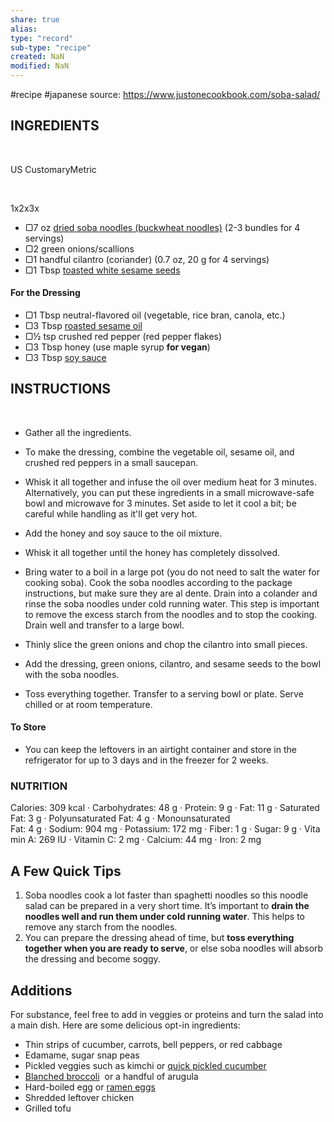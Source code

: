 ```yaml
---
share: true
alias: 
type: "record"
sub-type: "recipe"
created: NaN 
modified: NaN
---
```


 #recipe #japanese
source: https://www.justonecookbook.com/soba-salad/
## INGREDIENTS

 

US CustomaryMetric

 

1x2x3x

-  ▢7 oz [dried soba noodles (buckwheat noodles)](https://www.justonecookbook.com/soba-noodles-buckwheat-noodles/) (2-3 bundles for 4 servings)
-  ▢2 green onions/scallions
-  ▢1 handful cilantro (coriander) (0.7 oz, 20 g for 4 servings)
-  ▢1 Tbsp [toasted white sesame seeds](https://www.justonecookbook.com/sesame-seed/)

#### For the Dressing

-  ▢1 Tbsp neutral-flavored oil (vegetable, rice bran, canola, etc.)
-  ▢3 Tbsp [roasted sesame oil](https://www.justonecookbook.com/sesame-oil/)
-  ▢½ tsp crushed red pepper (red pepper flakes)
-  ▢3 Tbsp honey (use maple syrup **for vegan**)
-  ▢3 Tbsp [soy sauce](https://www.justonecookbook.com/soy-sauce/)

## INSTRUCTIONS

 

-  Gather all the ingredients.
  
-  To make the dressing, combine the vegetable oil, sesame oil, and crushed red peppers in a small saucepan.
  
-  Whisk it all together and infuse the oil over medium heat for 3 minutes. Alternatively, you can put these ingredients in a small microwave-safe bowl and microwave for 3 minutes. Set aside to let it cool a bit; be careful while handling as it'll get very hot.
  
-  Add the honey and soy sauce to the oil mixture.
  
-  Whisk it all together until the honey has completely dissolved.
  
-  Bring water to a boil in a large pot (you do not need to salt the water for cooking soba). Cook the soba noodles according to the package instructions, but make sure they are al dente. Drain into a colander and rinse the soba noodles under cold running water. This step is important to remove the excess starch from the noodles and to stop the cooking. Drain well and transfer to a large bowl.
  
-  Thinly slice the green onions and chop the cilantro into small pieces.
  
-  Add the dressing, green onions, cilantro, and sesame seeds to the bowl with the soba noodles.
  
-  Toss everything together. Transfer to a serving bowl or plate. Serve chilled or at room temperature.
  

#### To Store

-  You can keep the leftovers in an airtight container and store in the refrigerator for up to 3 days and in the freezer for 2 weeks.
  

### NUTRITION

Calories: 309 kcal · Carbohydrates: 48 g · Protein: 9 g · Fat: 11 g · Saturated Fat: 3 g · Polyunsaturated Fat: 4 g · Monounsaturated Fat: 4 g · Sodium: 904 mg · Potassium: 172 mg · Fiber: 1 g · Sugar: 9 g · Vitamin A: 269 IU · Vitamin C: 2 mg · Calcium: 44 mg · Iron: 2 mg

## A Few Quick Tips

1. Soba noodles cook a lot faster than spaghetti noodles so this noodle salad can be prepared in a very short time. It’s important to **drain the noodles well and run them under cold running water**. This helps to remove any starch from the noodles.
2. You can prepare the dressing ahead of time, but **toss everything together when you are ready to serve**, or else soba noodles will absorb the dressing and become soggy.

## Additions
For substance, feel free to add in veggies or proteins and turn the salad into a main dish. Here are some delicious opt-in ingredients:

-  Thin strips of cucumber, carrots, bell peppers, or red cabbage
-  Edamame, sugar snap peas
-  Pickled veggies such as kimchi or [quick pickled cucumber](https://www.justonecookbook.com/spicy-japanese-pickled-cucumbers/)
-  [Blanched broccoli](https://www.justonecookbook.com/broccoli-blanched-with-sesame-oil/)  or a handful of arugula
-  Hard-boiled egg or [ramen eggs](https://www.justonecookbook.com/ramen-egg/)
-  Shredded leftover chicken
-  Grilled tofu